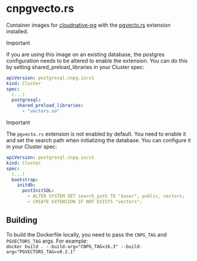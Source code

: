 # cnpgvecto.rs
Container images for [cloudnative-pg](https://cloudnative-pg.io/) with the [pgvecto.rs](https://github.com/tensorchord/pgvecto.rs) extension installed.


> [!IMPORTANT]
> If you are using this image on an existing database, the postgres configuration needs to be 
> altered to enable the extension. You can do this by setting shared_preload_libraries in your Cluster spec:
> ```yaml
> apiVersion: postgresql.cnpg.io/v1
> kind: Cluster
> spec:
>   (...)
>   postgresql:
>     shared_preload_libraries:
>       - "vectors.so"
>   ```

> [!IMPORTANT]
> The `pgvecto.rs` extension is not enabled by default. You need to enable it and set the search path when initializing the database. You can configure it in your Cluster spec:
> ```yaml
> apiVersion: postgresql.cnpg.io/v1
> kind: Cluster
> spec:
>   (...)
>   bootstrap:
>     initdb:
>       postInitSQL:
>         - ALTER SYSTEM SET search_path TO "$user", public, vectors;
>         - CREATE EXTENSION IF NOT EXISTS "vectors";

## Building

To build the Dockerfile locally, you need to pass the `CNPG_TAG` and `PGVECTORS_TAG` args. For example:  
`docker build . --build-arg="CNPG_TAG=16.3" --build-arg="PGVECTORS_TAG=v0.2.1"`